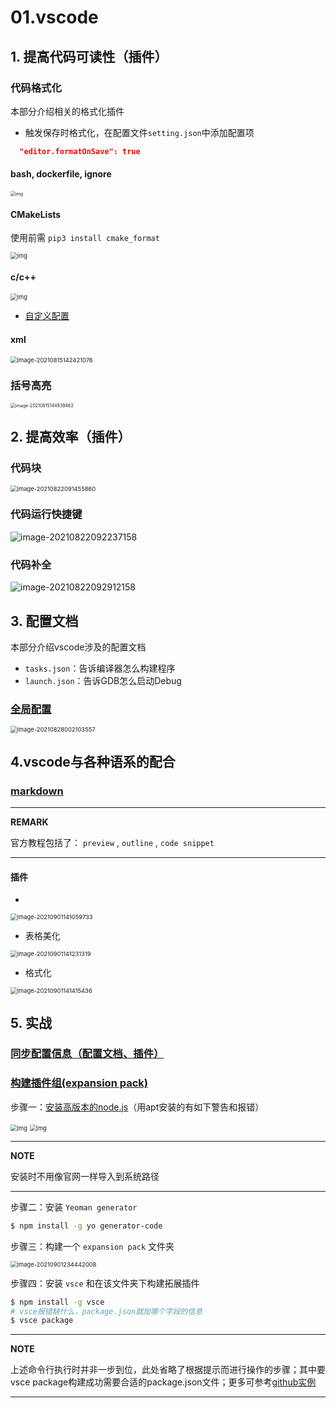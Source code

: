 # 01.vscode

## 1. 提高代码可读性（插件）

### 代码格式化

本部分介绍相关的格式化插件

* 触发保存时格式化，在配置文件`setting.json`中添加配置项

  

```json
  "editor.formatOnSave": true
  ```

#### bash, dockerfile, ignore

<img src="https://natsu-akatsuki.oss-cn-guangzhou.aliyuncs.com/img/O9pE80ad5tSzvWGn.png!thumbnail" alt="img" style="zoom:50%; " />

#### CMakeLists

使用前需 `pip3 install cmake_format`

 <img src="https://natsu-akatsuki.oss-cn-guangzhou.aliyuncs.com/img/3JNlJDmC4jiLlsVQ.png!thumbnail" alt="img" style="zoom: 67%; " />

#### c/c++

<img src="https://natsu-akatsuki.oss-cn-guangzhou.aliyuncs.com/img/rwMxwrqpHdPxgLFX.png!thumbnail" alt="img" style="zoom: 67%; " />

* [自定义配置](https://blog.csdn.net/star871016/article/details/109526408)

#### xml

<img src="https://natsu-akatsuki.oss-cn-guangzhou.aliyuncs.com/img/image-20210815142421076.png" alt="image-20210815142421076" style="zoom: 67%; " />

### 括号高亮

<img src="https://natsu-akatsuki.oss-cn-guangzhou.aliyuncs.com/img/image-20210815144939462.png" alt="image-20210815144939462" style="zoom:50%; " />

## 2. 提高效率（插件）

### 代码块

<img src="https://natsu-akatsuki.oss-cn-guangzhou.aliyuncs.com/img/image-20210822091455860.png" alt="image-20210822091455860" style="zoom:67%; " />

### 代码运行快捷键

![image-20210822092237158](https://natsu-akatsuki.oss-cn-guangzhou.aliyuncs.com/img/image-20210822092237158.png)

### 代码补全

![image-20210822092912158](https://natsu-akatsuki.oss-cn-guangzhou.aliyuncs.com/img/image-20210822092912158.png)

## 3. 配置文档

本部分介绍vscode涉及的配置文档

* `tasks.json`：告诉编译器怎么构建程序
* `launch.json`：告诉GDB怎么启动Debug

### [全局配置](https://code.visualstudio.com/docs/getstarted/settings#_default-settings)

<img src="https://natsu-akatsuki.oss-cn-guangzhou.aliyuncs.com/img/image-20210828002103557.png" alt="image-20210828002103557" style="zoom:67%; " />

## 4.vscode与各种语系的配合

### [markdown](https://code.visualstudio.com/docs/languages/markdown)

---

**REMARK**

官方教程包括了： `preview` , `outline` , `code snippet`

---

#### 插件

- 

<img src="https://natsu-akatsuki.oss-cn-guangzhou.aliyuncs.com/img/image-20210901141059733.png" alt="image-20210901141059733" style="zoom: 67%; " />

* 表格美化

<img src="https://natsu-akatsuki.oss-cn-guangzhou.aliyuncs.com/img/image-20210901141231319.png" alt="image-20210901141231319" style="zoom:67%; " />

* 格式化

<img src="https://natsu-akatsuki.oss-cn-guangzhou.aliyuncs.com/img/image-20210901141415436.png" alt="image-20210901141415436" style="zoom:67%; " />



## 5. 实战

### [同步配置信息（配置文档、插件）](https://code.visualstudio.com/docs/editor/settings-sync)

### [构建插件组(expansion pack)](https://code.visualstudio.com/blogs/2017/03/07/extension-pack-roundup)

步骤一：[安装高版本的node.js](https://github.com/nodejs/help/wiki/Installation)（用apt安装的有如下警告和报错）

<img src="https://natsu-akatsuki.oss-cn-guangzhou.aliyuncs.com/img/LjKQ3d57TAU133aE.png!thumbnail" alt="img" style="zoom:67%; " />

<img src="https://natsu-akatsuki.oss-cn-guangzhou.aliyuncs.com/img/uQkyGFoF25MOUDCs.png!thumbnail" alt="img" style="zoom:67%; " />

---

**NOTE**

安装时不用像官网一样导入到系统路径

---

步骤二：安装 `Yeoman generator`

```bash
$ npm install -g yo generator-code
```

步骤三：构建一个 `expansion pack` 文件夹

<img src="https://natsu-akatsuki.oss-cn-guangzhou.aliyuncs.com/img/image-20210901234442008.png" alt="image-20210901234442008" style="zoom:67%; " />

步骤四：安装 `vsce` 和在该文件夹下构建拓展插件

```bash
$ npm install -g vsce
# vsce报错缺什么，package.json就加哪个字段的信息
$ vsce package
```

---

**NOTE**

上述命令行执行时并非一步到位，此处省略了根据提示而进行操作的步骤；其中要vsce package构建成功需要合适的package.json文件；更多可参考[github实例](https://github.com/robertoachar/vscode-extension-pack)

---
